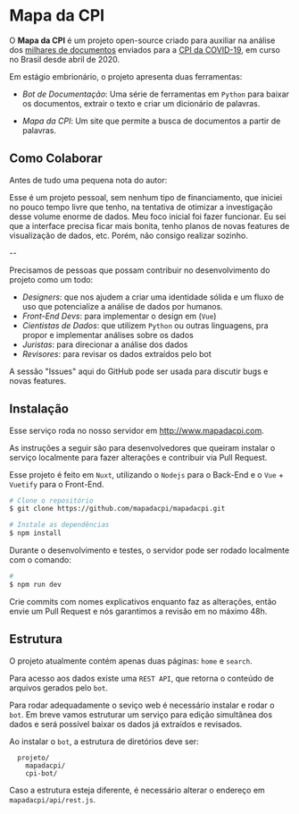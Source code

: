 # Mapa da CPI

O **Mapa da CPI** é um projeto open-source criado para auxiliar na análise dos [milhares de documentos](https://legis.senado.leg.br/comissoes/docsRecCPI?codcol=2441) enviados para a [CPI da COVID-19](https://pt.wikipedia.org/wiki/CPI_da_COVID-19), em curso no Brasil desde abril de 2020.

Em estágio embrionário, o projeto apresenta duas ferramentas:

- *Bot de Documentação*: Uma série de ferramentas em `Python` para baixar os documentos, extrair o texto e criar um dicionário de palavras.

- *Mapa da CPI*: Um site que permite a busca de documentos a partir de palavras.

## Como Colaborar

Antes de tudo uma pequena nota do autor:

Esse é um projeto pessoal, sem nenhum tipo de financiamento, que iniciei no pouco tempo livre que tenho, na tentativa de otimizar a investigação desse volume enorme de dados.
Meu foco inicial foi fazer funcionar. Eu sei que a interface precisa ficar mais bonita, tenho planos de novas features de visualização de dados, etc. Porém, não consigo realizar sozinho.

--

Precisamos de pessoas que possam contribuir no desenvolvimento do projeto como um todo:

- *Designers*: que nos ajudem a criar uma identidade sólida e um fluxo de uso que potencialize a análise de dados por humanos.
- *Front-End Devs*: para implementar o design em (`Vue`)
- *Cientistas de Dados*: que utilizem `Python` ou outras linguagens, pra propor e implementar análises sobre os dados
- *Juristas*: para direcionar a análise dos dados
- *Revisores*: para revisar os dados extraídos pelo bot

A sessão "Issues" aqui do GitHub pode ser usada para discutir bugs e novas features.

## Instalação

Esse serviço roda no nosso servidor em http://www.mapadacpi.com.

As instruções a seguir são para desenvolvedores que queiram instalar o serviço localmente para fazer alterações e contribuir via Pull Request.

Esse projeto é feito em `Nuxt`, utilizando o `Nodejs` para o Back-End e o `Vue` + `Vuetify` para o Front-End.

```bash
# Clone o repositório
$ git clone https://github.com/mapadacpi/mapadacpi.git

# Instale as dependências
$ npm install
```

Durante o desenvolvimento e testes, o servidor pode ser rodado localmente com o comando:

```bash
#
$ npm run dev
```

Crie commits com nomes explicativos enquanto faz as alterações, então envie um Pull Request e nós garantimos a revisão em no máximo 48h.

## Estrutura

O projeto atualmente contém apenas duas páginas: `home` e `search`.

Para acesso aos dados existe uma `REST API`, que retorna o conteúdo de arquivos gerados pelo `bot`.

Para rodar adequadamente o seviço web é necessário instalar e rodar o `bot`. Em breve vamos estruturar um serviço para edição simultânea dos dados e será possível baixar os dados já extraídos e revisados.

Ao instalar o `bot`, a estrutura de diretórios deve ser:

```
  projeto/
    mapadacpi/
    cpi-bot/
```

Caso a estrutura esteja diferente, é necessário alterar o endereço em `mapadacpi/api/rest.js`.
